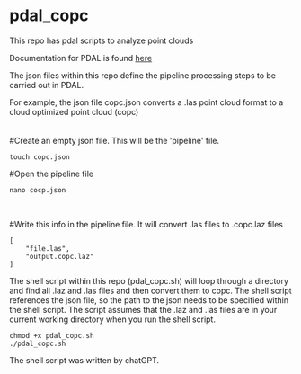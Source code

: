 # pdal_copc
This repo has pdal scripts to analyze point clouds

Documentation for PDAL is found [here](https://pdal.io/en/2.5.2)

The json files within this repo define the pipeline processing steps to be carried out in PDAL. 

For example, the json file copc.json converts a .las point cloud format to a cloud optimized point cloud (copc)
</br>
</br>
</br>
#Create an empty json file. This will be the 'pipeline' file.

`touch copc.json`
</br>

#Open the pipeline file

`nano cocp.json`

</br>

#Write this info in the pipeline file. It will convert .las files to .copc.laz files
```
[
    "file.las",
    "output.copc.laz"
]
```

The shell script within this repo (pdal_copc.sh) will loop through a directory and find all .laz and .las files and then convert them to copc. The shell script references the json file, so the path to the json needs to be specified within the shell script. The script assumes that the .laz and .las files are in your current working directory when you run the shell script. 

```
chmod +x pdal_copc.sh
./pdal_copc.sh
```

The shell script was written by chatGPT. 
